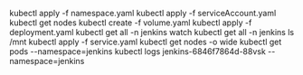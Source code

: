 kubectl apply -f namespace.yaml
kubectl apply -f serviceAccount.yaml
kubectl get nodes
kubectl create -f volume.yaml
kubectl apply -f deployment.yaml
kubectl get all -n jenkins
watch kubectl get all -n jenkins
ls /mnt
kubectl apply -f service.yaml
kubectl get nodes -o wide
kubectl get pods --namespace=jenkins
kubectl logs jenkins-6846f7864d-88vsk --namespace=jenkins